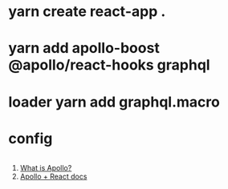 

# yarn create react-app .
# yarn add apollo-boost @apollo/react-hooks graphql
# loader yarn add graphql.macro
# config
```

```

1. [What is Apollo?](https://www.apollographql.com/)
2. [Apollo + React docs](https://www.apollographql.com/docs/react/)
